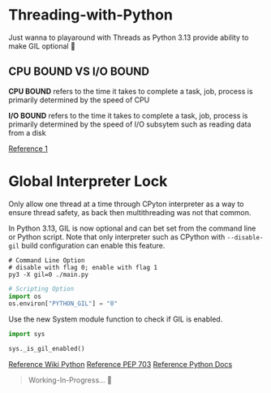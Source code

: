 # Threading-with-Python

Just wanna to playaround with Threads as Python 3.13 provide ability to make GIL optional 🤯

## CPU BOUND VS I/O BOUND

**CPU BOUND** refers to the time it takes to complete a task, job, process is primarily determined by the speed of CPU 

**I/O BOUND** refers to the time it takes to complete a task, job, process is primarily determined by the speed of I/O subsytem such as reading data from a disk

[Reference 1](https://stackoverflow.com/questions/868568/what-do-the-terms-cpu-bound-and-i-o-bound-mean)

# Global Interpreter Lock 

Only allow one thread at a time through CPyton interpreter as a way to ensure thread safety, as back then multithreading was not that common.

In Python 3.13, GIL is now optional and can bet set from the command line or Python script. Note that only interpreter such as CPython with `--disable-gil` build configuration can enable this feature.

```shell
# Command Line Option
# disable with flag 0; enable with flag 1 
py3 -X gil=0 ./main.py
```

```py
# Scripting Option
import os
os.environ["PYTHON_GIL"] = "0" 
```

Use the new System module function to check if GIL is enabled.

```py
import sys

sys._is_gil_enabled()
```

[Reference Wiki Python](https://wiki.python.org/moin/GlobalInterpreterLock)
[Reference PEP 703](ttps://peps.python.org/pep-0703/)
[Reference Python Docs](https://docs.python.org/3/whatsnew/3.13.html)

> Working-In-Progress... 🔨

